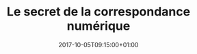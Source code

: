 ---
event: true
title: "Le secret de la correspondance numérique"
format: "Conférence"
lieu: "Grand amphithéâtre René Descartes"
date: 2017-10-05T09:15:00+01:00
duree: 45
themes:
  - éthique
  - histoire
  - retour d'expérience
  - vie privée
services:
  - LSF
  - VÉLOTYPIE
authors:
  - "Laurent Chemla"
  - "Julien Dubedout"
shortDescription: |
  Le secret de la correspondance numérique: comment retrouver la valeur de la vie privée et échapper à la conjuration du cabinet noir.
description: |
  Comment retrouver la valeur de la vie privée et échapper à la conjuration du cabinet noir ?

  C'est un édit de Louis XI datant de 1464 qui a créé le 1er service régulier de poste, suivi en 1546 par l'interdiction du chiffrement sous François 1er. La tentation de centraliser la correspondance privée à des fins de surveillance ne date pas d'hier. Elle a culminé jusqu'à la formation d'un « cabinet noir » chargé d'intercepter les correspondances afin de repérer et censurer les opposants politiques, et s'informer des courriers diplomatiques ou militaires. Cette pratique, en vigueur dès l'ouverture de la poste au public, a été l'une des motivations de l'institution du monopole postal, présenté publiquement comme un moyen de protéger les usagers. La Révolution a mis fin à ce système créé sous Louis XV et qui a duré jusqu'à la fin du règne de Napoléon III.

  Les parallèles sont assez évidents aujourd'hui : centralisation des services du Web et surveillance de la population vont de pair, et son liés à plusieurs problématiques -- pas seulement techniques -- auxquelles il a fallu réfléchir quand on a cherché à imaginer une solution pour mieux protéger le secret de la correspondance numérique. Avec des protocoles techniques anciens et parfois inadaptés, à l'ère du « rien à cacher », de l'état d'urgence permanent et où il suffit à un gouvernement de passer des accords avec une poignée de GAFAM pour surveiller quasiment tous les échanges, comment répondre concrètement à la perte du secret de la correspondance privée ?

  Un retour d'expérience sur le projet Caliopen permettra de voir les problèmes concrets qui se posent face à une question qui semble idéaliste : peut-on espérer retrouver, sur internet, la notion de secret de la correspondance ?
---